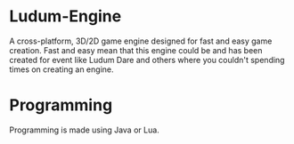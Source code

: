 # Ludum-Engine
A cross-platform, 3D/2D game engine designed for fast and easy game creation.
Fast and easy mean that this engine could be and has been created for event like Ludum Dare and others
where you couldn't spending times on creating an engine.

# Programming
 Programming is made using Java or Lua.
